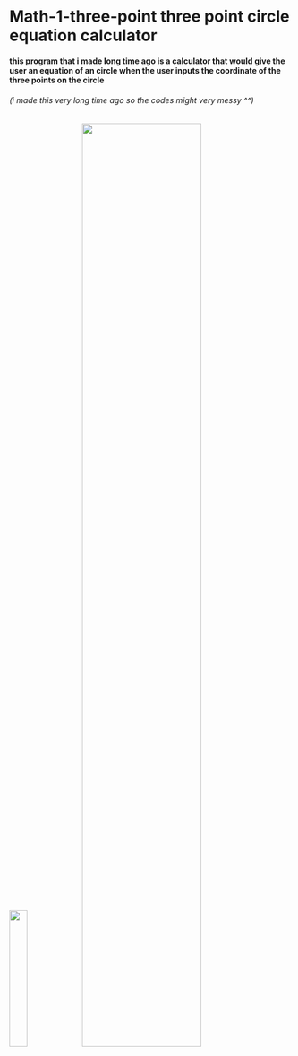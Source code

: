 # Math-1-three-point three point circle equation calculator
#### this program that i made long time ago is a calculator that would give the user an equation of an circle when the user inputs the coordinate of the three points on the circle
###### (i made this very long time ago so the codes might very messy ^^)
<img src="https://user-images.githubusercontent.com/72693376/103354948-e4b68600-4ae7-11eb-8797-5d9343ee1ffe.png" width="25%"></img>
<img src="https://user-images.githubusercontent.com/72693376/103354949-e5e7b300-4ae7-11eb-9560-734887b2f6bc.png" width="65%"></img>
